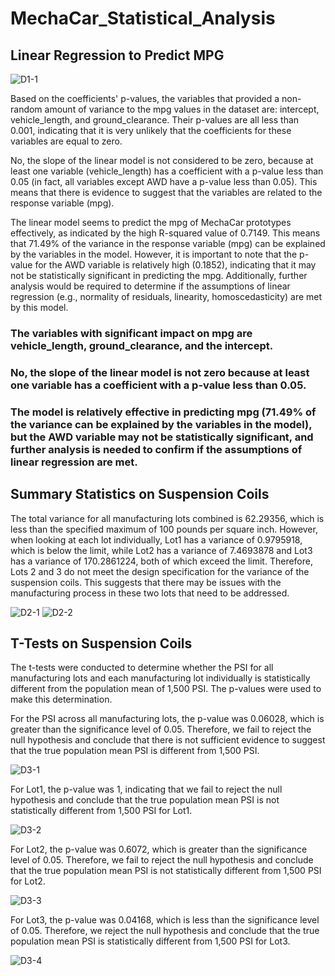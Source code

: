 # MechaCar_Statistical_Analysis

## Linear Regression to Predict MPG

![D1-1](https://user-images.githubusercontent.com/118647523/229681764-d39a2d66-55b1-4e1e-b102-7aeb256a706e.png)

Based on the coefficients' p-values, the variables that provided a non-random amount of variance to the mpg values in the dataset are: intercept, vehicle_length, and ground_clearance. Their p-values are all less than 0.001, indicating that it is very unlikely that the coefficients for these variables are equal to zero.

No, the slope of the linear model is not considered to be zero, because at least one variable (vehicle_length) has a coefficient with a p-value less than 0.05 (in fact, all variables except AWD have a p-value less than 0.05). This means that there is evidence to suggest that the variables are related to the response variable (mpg).

The linear model seems to predict the mpg of MechaCar prototypes effectively, as indicated by the high R-squared value of 0.7149. This means that 71.49% of the variance in the response variable (mpg) can be explained by the variables in the model. However, it is important to note that the p-value for the AWD variable is relatively high (0.1852), indicating that it may not be statistically significant in predicting the mpg. Additionally, further analysis would be required to determine if the assumptions of linear regression (e.g., normality of residuals, linearity, homoscedasticity) are met by this model.


### The variables with significant impact on mpg are vehicle_length, ground_clearance, and the intercept.

### No, the slope of the linear model is not zero because at least one variable has a coefficient with a p-value less than 0.05.

### The model is relatively effective in predicting mpg (71.49% of the variance can be explained by the variables in the model), but the AWD variable may not be statistically significant, and further analysis is needed to confirm if the assumptions of linear regression are met.

## Summary Statistics on Suspension Coils
The total variance for all manufacturing lots combined is 62.29356, which is less than the specified maximum of 100 pounds per square inch. However, when looking at each lot individually, Lot1 has a variance of 0.9795918, which is below the limit, while Lot2 has a variance of 7.4693878 and Lot3 has a variance of 170.2861224, both of which exceed the limit. Therefore, Lots 2 and 3 do not meet the design specification for the variance of the suspension coils. This suggests that there may be issues with the manufacturing process in these two lots that need to be addressed. 

![D2-1](https://user-images.githubusercontent.com/118647523/229684560-ba3c354f-adbf-4908-a580-f3130234f52d.png)
![D2-2](https://user-images.githubusercontent.com/118647523/229684566-0837d74a-a87b-4dba-8c83-2c6a37493275.png)

## T-Tests on Suspension Coils

The t-tests were conducted to determine whether the PSI for all manufacturing lots and each manufacturing lot individually is statistically different from the population mean of 1,500 PSI. The p-values were used to make this determination.

For the PSI across all manufacturing lots, the p-value was 0.06028, which is greater than the significance level of 0.05. Therefore, we fail to reject the null hypothesis and conclude that there is not sufficient evidence to suggest that the true population mean PSI is different from 1,500 PSI.

![D3-1](https://user-images.githubusercontent.com/118647523/229686810-1cf8053b-e019-4085-a41f-28d02173b117.png)

For Lot1, the p-value was 1, indicating that we fail to reject the null hypothesis and conclude that the true population mean PSI is not statistically different from 1,500 PSI for Lot1.

![D3-2](https://user-images.githubusercontent.com/118647523/229686828-33548463-1eb4-4ffe-b27d-17a31b98e3cd.png)

For Lot2, the p-value was 0.6072, which is greater than the significance level of 0.05. Therefore, we fail to reject the null hypothesis and conclude that the true population mean PSI is not statistically different from 1,500 PSI for Lot2.

![D3-3](https://user-images.githubusercontent.com/118647523/229686862-4bf24422-ad24-4b3f-b443-bd4b5bbc2efe.png)

For Lot3, the p-value was 0.04168, which is less than the significance level of 0.05. Therefore, we reject the null hypothesis and conclude that the true population mean PSI is statistically different from 1,500 PSI for Lot3.

![D3-4](https://user-images.githubusercontent.com/118647523/229686889-1665884f-e20c-4636-8bfd-964493a119d5.png)

